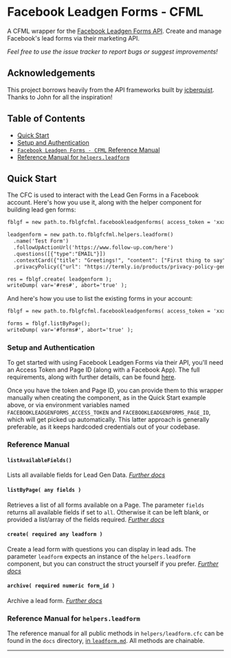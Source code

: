 # Facebook Leadgen Forms - CFML

A CFML wrapper for the [Facebook Leadgen Forms API](https://developers.facebook.com/docs/marketing-api/guides/lead-ads/create).
Create and manage Facebook's lead forms via their marketing API.

*Feel free to use the issue tracker to report bugs or suggest improvements!*

## Acknowledgements

This project borrows heavily from the API frameworks built by [jcberquist](https://github.com/jcberquist). Thanks to John for all the inspiration!

## Table of Contents

- [Quick Start](#quick-start)
- [Setup and Authentication](#setup-and-authentication)
- [`Facebook Leadgen Forms - CFML` Reference Manual](#reference-manual)
- [Reference Manual for `helpers.leadform`](#reference-manual-for-helpersleadform)

## Quick Start

The CFC is used to interact with the Lead Gen Forms in a Facebook account. Here's how you use it, along with the helper component for building lead gen forms:

```cfc
fblgf = new path.to.fblgfcfml.facebookleadgenforms( access_token = 'xxx', page_id = 'xxx' );

leadgenform = new path.to.fblgfcfml.helpers.leadform()
  .name('Test Form')
  .followUpActionUrl('https://www.follow-up.com/here')
  .questions([{"type":"EMAIL"}])
  .contextCard({"title": "Greetings!", "content": ["First thing to say", "Second item"],"style": "LIST_STYLE"})
  .privacyPolicy({"url": "https://termly.io/products/privacy-policy-generator/", "link_text": "View this test Privacy Notice"});

res = fblgf.create( leadgenform );
writeDump( var='#res#', abort='true' );
```

And here's how you use to list the existing forms in your account:

```cfc
fblgf = new path.to.fblgfcfml.facebookleadgenforms( access_token = 'xxx', page_id = 'xxx' );

forms = fblgf.listByPage();
writeDump( var='#forms#', abort='true' );
```

### Setup and Authentication

To get started with using Facebook Leadgen Forms via their API, you'll need an Access Token and Page ID (along with a Facebook App). The full requirements, along with further details, can be found [here](https://developers.facebook.com/docs/marketing-api/guides/lead-ads#reqs).

Once you have the token and Page ID, you can provide them to this wrapper manually when creating the component, as in the Quick Start example above, or via environment variables named `FACEBOOKLEADGENFORMS_ACCESS_TOKEN` and `FACEBOOKLEADGENFORMS_PAGE_ID`, which will get picked up automatically. This latter approach is generally preferable, as it keeps hardcoded credentials out of your codebase.

### Reference Manual

#### `listAvailableFields()`

Lists all available fields for Lead Gen Data. *[Further docs](https://developers.facebook.com/docs/graph-api/reference/lead-gen-data/)*

#### `listByPage( any fields )`

Retrieves a list of all forms available on a Page. The parameter `fields` returns all available fields if set to `all`. Otherwise it can be left blank, or provided a list/array of the fields required. *[Further docs](https://developers.facebook.com/docs/marketing-api/guides/lead-ads/create#readform)*

#### `create( required any leadform )`

Create a lead form with questions you can display in lead ads. The parameter `leadform` expects an instance of the `helpers.leadform` component, but you can construct the struct yourself if you prefer. *[Further docs](https://developers.facebook.com/docs/marketing-api/guides/lead-ads/create#lead_form)*

#### `archive( required numeric form_id )`

Archive a lead form. *[Further docs](https://developers.facebook.com/docs/marketing-api/guides/lead-ads/create#archiveform)*

### Reference Manual for `helpers.leadform`

The reference manual for all public methods in `helpers/leadform.cfc` can be found in the `docs` directory, [in `leadform.md`](/fbccfml/blob/main/docs/fbevent.md). All methods are chainable.

---

